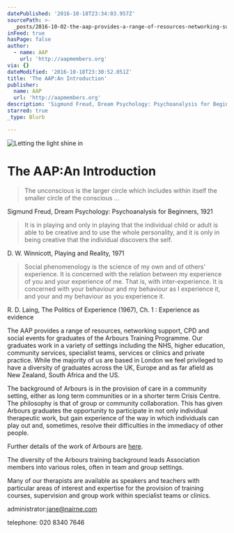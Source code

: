 ```yaml
---
datePublished: '2016-10-18T23:34:03.957Z'
sourcePath: >-
  _posts/2016-10-02-the-aap-provides-a-range-of-resources-networking-support-c.md
inFeed: true
hasPage: false
author:
  - name: AAP
    url: 'http://aapmembers.org'
via: {}
dateModified: '2016-10-18T23:30:52.051Z'
title: 'The AAP:An Introduction'
publisher:
  name: AAP
  url: 'http://aapmembers.org'
description: 'Sigmund Freud, Dream Psychology: Psychoanalysis for Beginners, 1921'
starred: true
_type: Blurb

---
```

![Letting the light shine in](https://the-grid-user-content.s3-us-west-2.amazonaws.com/b6351b41-f42f-46b6-8e52-0da2fe12f872.jpg)

# The AAP:An Introduction

> The unconscious is the larger circle which includes within itself the smaller circle of the conscious ... 

Sigmund Freud, Dream Psychology: Psychoanalysis for Beginners, 1921

> It is in playing and only in playing that the individual child or adult is able to be creative and to use the whole personality, and it is only in being creative that the individual discovers the self.

D. W. Winnicott, Playing and Reality, 1971

> Social phenomenology is the science of my own and of others' experience. It is concerned with the relation between my experience of you and your experience of me. That is, with inter-experience. It is concerned with your behaviour and my behaviour as I experience it, and your and my behaviour as you experience it.

R. D. Laing, The Politics of Experience (1967), Ch. 1 : Experience as evidence

The AAP provides a range of resources, networking support, CPD and social events for graduates of the Arbours Training Programme. Our graduates work in a variety of settings including the NHS, higher education, community services, specialist teams, services or clinics and private practice. While the majority of us are based in London we feel privileged to have a diversity of graduates across the UK, Europe and as far afield as New Zealand, South Africa and the US.

The background of Arbours is in the provision of care in a community setting, either as long term communities or in a shorter term Crisis Centre. The philosophy is that of group or community collaboration. This has given Arbours graduates the opportunity to participate in not only individual therapeutic work, but gain experience of the way in which individuals can play out and, sometimes, resolve their difficulties in the immediacy of other people.

Further details of the work of Arbours are [here][0].

The diversity of the Arbours training background leads Association members into various roles, often in team and group settings.

Many of our therapists are available as speakers and teachers with particular areas of interest and expertise for the provision of training courses, supervision and group work within specialist teams or clinics.

administrator:jane@nairne.com

telephone: 020 8340 7646

[0]: http://arboursassociation.org/ "The Arbours Association"